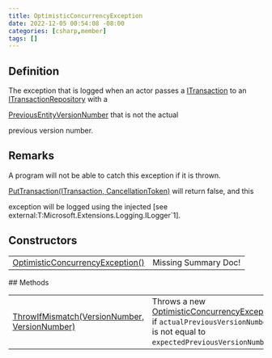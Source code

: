 ```yaml
---
title: OptimisticConcurrencyException
date: 2022-12-05 00:54:08 -08:00
categories: [csharp,member]
tags: []
---
```


## Definition

The exception that is logged when an actor passes a <a href='/posts/csharp.member.entitydb.abstractions.transactions.itransaction/'>ITransaction</a> to an
<a href='/posts/csharp.member.entitydb.abstractions.transactions.itransactionrepository/'>ITransactionRepository</a> with a
<!--/posts/csharp.member.entitydb.abstractions.transactions.steps.iappendcommandtransactionstep.previousentityversionnumber/--><a href='#'>PreviousEntityVersionNumber</a> that is not the actual
previous version number.

## Remarks

A program will not be able to catch this exception if it is thrown.
<!--/posts/csharp.member.entitydb.abstractions.transactions.itransactionrepository.puttransaction/--><a href='#'>PutTransaction(ITransaction, CancellationToken)</a> will return false, and this
exception will be logged using the injected [see external:T:Microsoft.Extensions.Logging.ILogger`1].

## Constructors
<table><tr><td><!--/posts/csharp.member.entitydb.common.exceptions.optimisticconcurrencyexception-.ctor#.../--><a href='#'>OptimisticConcurrencyException()</a></td><td>Missing Summary Doc!</td></tr></table>
## Methods
<table><tr><td><!--/posts/csharp.member.entitydb.common.exceptions.optimisticconcurrencyexception.throwifmismatch/--><a href='#'>ThrowIfMismatch(VersionNumber, VersionNumber)</a></td><td>
Throws a new <a href='/posts/csharp.member.entitydb.common.exceptions.optimisticconcurrencyexception/'>OptimisticConcurrencyException</a> if <code class='language-plaintext highlighter-rouge'>actualPreviousVersionNumber</code>
is not equal to <code class='language-plaintext highlighter-rouge'>expectedPreviousVersionNumber</code>.
</td></tr></table>
